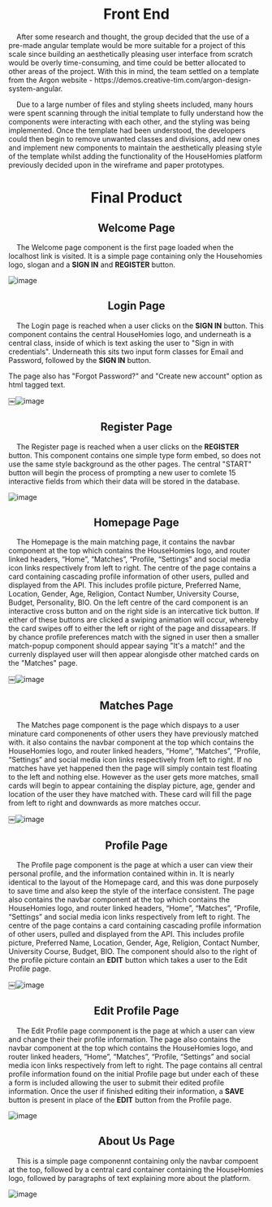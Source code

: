 <h1 align="center">Front End</h1>

<p>&nbsp;&nbsp;&nbsp;&nbsp;After some research and thought, the group decided that the use of a pre-made angular template would be more suitable for a project of this scale since building an aesthetically pleasing user interface from scratch would be overly time-consuming, and time could be better allocated to other areas of the project. With this in mind, the team settled on a template from the Argon website - https://demos.creative-tim.com/argon-design-system-angular.</p>

<p>&nbsp;&nbsp;&nbsp;&nbsp;Due to a large number of files and styling sheets included, many hours were spent scanning through the initial template to fully understand how the components were interacting with each other, and the styling was being implemented. Once the template had been understood, the developers could then begin to remove unwanted classes and divisions, add new ones and implement new components to maintain the aesthetically pleasing style of the template whilst adding the functionality of the HouseHomies platform previously decided upon in the wireframe and paper prototypes.</p> 

<h1 align="center">Final Product</h1>

<h2 align="center"><b>Welcome Page</b></h2>

<p>&nbsp;&nbsp;&nbsp;&nbsp;The Welcome page component is the first page loaded when the localhost link is visited. It is a simple page containing only the Househomies logo, slogan and a <b>SIGN IN</b> and <b>REGISTER</b> button. 

![image](https://user-images.githubusercontent.com/74371711/117005197-e040ea80-acde-11eb-97e9-8cc6fe015c3c.png)


<h2 align="center"><b>Login Page</b></h2>

<p>&nbsp;&nbsp;&nbsp;&nbsp;The Login page is reached when a user clicks on the <b>SIGN IN</b> button. This component contains the central HouseHomies logo, and underneath is a central class, inside of which is text asking the user to "Sign in with credentials". Underneath this sits two input form classes for Email and Password, followed by the <b>SIGN IN</b> button.</p>

<p>The page also has "Forgot Password?" and "Create new account" option as html tagged text.</p>

￼![image](https://user-images.githubusercontent.com/74371711/117003868-4dec1700-acdd-11eb-9730-962b0aaacca1.png)


<h2 align="center"><b>Register Page</b></h2>

<p>&nbsp;&nbsp;&nbsp;&nbsp;The Register page is reached when a user clicks on the <b>REGISTER</b> button. This component contains one simple type form embed, so does not use the same style background as the other pages. The central "START" button will begin the process of prompting a new user to comlete 15 interactive fields from which their data will be stored in the database.</p>

![image](https://user-images.githubusercontent.com/74371711/117005034-b2f43c80-acde-11eb-9ee0-9ef17daf52fe.png)

<h2 align="center"><b>Homepage Page</b></h2>

<p>&nbsp;&nbsp;&nbsp;&nbsp;The Homepage is the main matching page, it contains the navbar component at the top which contains the HouseHomies logo, and router linked headers, “Home”, “Matches”, “Profile, “Settings” and social media icon links respectively from left to right. The centre of the page contains a card containing cascading profile information of other users, pulled and displayed from the API. This includes profile picture, Preferred Name, Location, Gender, Age, Religion, Contact Number, University Course, Budget, Personality, BIO. On the left centre of the card component is an interactive cross button and on the right side is an intercative tick button. If either of these buttons are clicked a swiping animation will occur, whereby the card swipes off to either the left or right of the page and dissapears. If by chance profile preferences match with the signed in user then a smaller match-popup component should appear saying "It's a match!" and the currenly displayed user will then appear alongisde other matched cards on the "Matches" page.
  
￼![image](https://user-images.githubusercontent.com/74371711/117003888-547a8e80-acdd-11eb-8e06-c39d04cfcb09.png)


<h2 align="center"><b>Matches Page</b></h2>

<p>&nbsp;&nbsp;&nbsp;&nbsp;The Matches page component is the page which dispays to a user minature card componenents of other users they have previously matched with. it also contains the navbar component at the top which contains the HouseHomies logo, and router linked headers, “Home”, “Matches”, “Profile, “Settings” and social media icon links respectively from left to right. If no matches have yet happened then the page will simply contain test floating to the left and nothing else. However as the user gets more matches, small cards will begin to appear containing the display picture, age, gender and location of the user they have matched with. These card will fill the page from left to right and downwards as more matches occur.</p>

￼![image](https://user-images.githubusercontent.com/74371711/117003918-5c3a3300-acdd-11eb-9a87-20acdccdb96b.png)


<h2 align="center"><b>Profile Page</b></h2>

<p>&nbsp;&nbsp;&nbsp;&nbsp;The Profile page component is the page at which a user can view their personal profile, and the information contained within in. It is nearly identical to the layout of the Homepage card, and this was done purposely to save time and also keep the style of the interface consistent. The page also contains the navbar component at the top which contains the HouseHomies logo, and router linked headers, “Home”, “Matches”, “Profile, “Settings” and social media icon links respectively from left to right. The centre of the page contains a card containing cascading profile information of other users, pulled and displayed from the API. This includes profile picture, Preferred Name, Location, Gender, Age, Religion, Contact Number, University Course, Budget, BIO. The component should also to the right of the profile picture contain an <b>EDIT</b> button which takes a user to the Edit Profile page.
  
￼![image](https://user-images.githubusercontent.com/74371711/117003940-62c8aa80-acdd-11eb-815d-ff14b3e8a78c.png)


<h2 align="center"><b>Edit Profile Page</b></h2>

<p>&nbsp;&nbsp;&nbsp;&nbsp;The Edit Profile page conmponent is the page at which a user can view and change their their profile information. The page also contains the navbar component at the top which contains the HouseHomies logo, and router linked headers, “Home”, “Matches”, “Profile, “Settings” and social media icon links respectively from left to right. The page contains all central profile information found on the initial Profile page but under each of these a form is included allowing the user to submit their edited profile information. Once the user if finished editing their information, a <b>SAVE</b> button is present in place of the <b>EDIT</b> button from the Profile page.
  
![image](https://user-images.githubusercontent.com/74371711/117005124-c69fa300-acde-11eb-8ada-66093fc21a20.png)
  
<h2 align="center"><b>About Us Page</b></h2>

<p>&nbsp;&nbsp;&nbsp;&nbsp;This is a simple page componennt containing only the navbar compoent at the top, followed by a central card container containing the HouseHomies logo, followed by paragraphs of text explaining more about the platform.</p>

![image](https://user-images.githubusercontent.com/74371711/117004989-a243c680-acde-11eb-80aa-f42d6939dd98.png)
